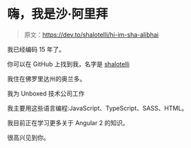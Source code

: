 # 嗨，我是沙·阿里拜

> 原文：<https://dev.to/shalotelli/hi-im-sha-alibhai>

我已经编码 15 年了。

你可以在 GitHub 上找到我，名字是 [shalotelli](https://github.com/shalotelli)

我住在佛罗里达州的奥兰多。

我为 Unboxed 技术公司工作

我主要用这些语言编程:JavaScript、TypeScript、SASS、HTML。

我目前正在学习更多关于 Angular 2 的知识。

很高兴见到你。